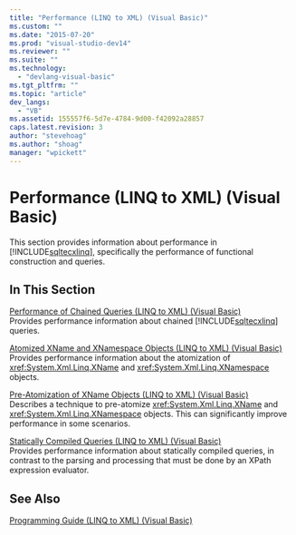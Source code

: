 ```yaml
---
title: "Performance (LINQ to XML) (Visual Basic)"
ms.custom: ""
ms.date: "2015-07-20"
ms.prod: "visual-studio-dev14"
ms.reviewer: ""
ms.suite: ""
ms.technology: 
  - "devlang-visual-basic"
ms.tgt_pltfrm: ""
ms.topic: "article"
dev_langs: 
  - "VB"
ms.assetid: 155557f6-5d7e-4784-9d00-f42092a28857
caps.latest.revision: 3
author: "stevehoag"
ms.author: "shoag"
manager: "wpickett"
---
```

# Performance (LINQ to XML) (Visual Basic)
This section provides information about performance in [!INCLUDE[sqltecxlinq](../../../../csharp\programming-guide\concepts\linq/includes/sqltecxlinq_md.md)], specifically the performance of functional construction and queries.  
  
## In This Section  
 [Performance of Chained Queries (LINQ to XML) (Visual Basic)](../../../../visual-basic\programming-guide\concepts\linq/performance-of-chained-queries-linq-to-xml.md)  
 Provides performance information about chained [!INCLUDE[sqltecxlinq](../../../../csharp\programming-guide\concepts\linq/includes/sqltecxlinq_md.md)] queries.  
  
 [Atomized XName and XNamespace Objects (LINQ to XML) (Visual Basic)](../../../../visual-basic\programming-guide\concepts\linq/atomized-xname-and-xnamespace-objects-linq-to-xml.md)  
 Provides performance information about the atomization of <xref:System.Xml.Linq.XName> and <xref:System.Xml.Linq.XNamespace> objects.  
  
 [Pre-Atomization of XName Objects (LINQ to XML) (Visual Basic)](../../../../visual-basic\programming-guide\concepts\linq/pre-atomization-of-xname-objects-linq-to-xml.md)  
 Describes a technique to pre-atomize <xref:System.Xml.Linq.XName> and <xref:System.Xml.Linq.XNamespace> objects. This can significantly improve performance in some scenarios.  
  
 [Statically Compiled Queries (LINQ to XML) (Visual Basic)](../../../../visual-basic\programming-guide\concepts\linq/statically-compiled-queries-linq-to-xml.md)  
 Provides performance information about statically compiled queries, in contrast to the parsing and processing that must be done by an XPath expression evaluator.  
  
## See Also  
 [Programming Guide (LINQ to XML) (Visual Basic)](../../../../visual-basic\programming-guide\concepts\linq/programming-guide-linq-to-xml.md)